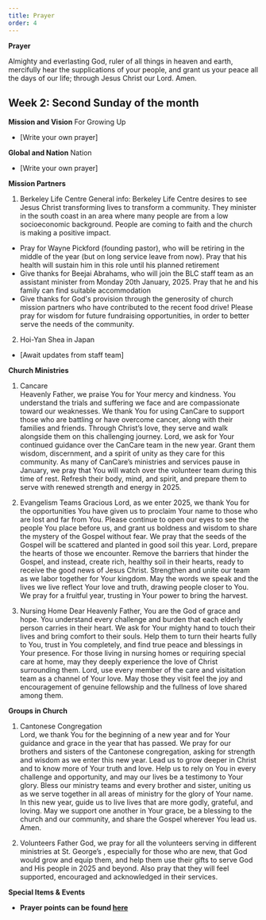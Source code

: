 ```yaml
---
title: Prayer
order: 4
---
```

**Prayer**

Almighty and everlasting God, ruler of all things in heaven and earth, mercifully hear the supplications of your people, and grant us your peace all the days of our life; through Jesus Christ our Lord. Amen.

## Week 2: Second Sunday of the month


**Mission and Vision**
For Growing Up
- [Write your own prayer]
  
**Global and Nation**
Nation
- [Write your own prayer]
  
**Mission Partners**
1. Berkeley Life Centre
General info: Berkeley Life Centre desires to see Jesus Christ transforming lives to transform a community. They minister in the south coast in an area where many people are from a low socioeconomic background. People are coming to faith and the church is making a positive impact.
- Pray for Wayne Pickford (founding pastor), who will be retiring in the middle of the year (but on long service leave from now). Pray that his health will sustain him in this role until his planned retirement
- Give thanks for Beejai Abrahams, who will join the BLC staff team as an assistant minister from Monday 20th January, 2025. Pray that he and his family can find suitable accommodation
- Give thanks for God's provision through the generosity of church mission partners who have contributed to the recent food drive! Please pray for wisdom for future fundraising opportunities, in order to better serve the needs of the community. 
2. Hoi-Yan Shea in Japan
- [Await updates from staff team]

**Church Ministries**
1. Cancare  
Heavenly Father, we praise You for Your mercy and kindness. You understand the trials and suffering we face and are compassionate toward our weaknesses. We thank You for using CanCare to support those who are battling or have overcome cancer, along with their families and friends. Through Christ’s love, they serve and walk alongside them on this challenging journey. Lord, we ask for Your continued guidance over the CanCare team in the new year. Grant them wisdom, discernment, and a spirit of unity as they care for this community. As many of CanCare’s ministries and services pause in January, we pray that You will watch over the volunteer team during this time of rest. Refresh their body, mind, and spirit, and prepare them to serve with renewed strength and energy in 2025.  

2. Evangelism Teams 
Gracious Lord, as we enter 2025, we thank You for the opportunities You have given us to proclaim Your name to those who are lost and far from You. Please continue to open our eyes to see the people You place before us, and grant us boldness and wisdom to share the mystery of the Gospel without fear. We pray that the seeds of the Gospel will be scattered and planted in good soil this year. Lord, prepare the hearts of those we encounter. Remove the barriers that hinder the Gospel, and instead, create rich, healthy soil in their hearts, ready to receive the good news of Jesus Christ. Strengthen and unite our team as we labor together for Your kingdom. May the words we speak and the lives we live reflect Your love and truth, drawing people closer to You. We pray for a fruitful year, trusting in Your power to bring the harvest.

3. Nursing Home
Dear Heavenly Father, You are the God of grace and hope. You understand every challenge and burden that each elderly person carries in their heart. We ask for Your mighty hand to touch their lives and bring comfort to their souls. Help them to turn their hearts fully to You, trust in You completely, and find true peace and blessings in Your presence. For those living in nursing homes or requiring special care at home, may they deeply experience the love of Christ surrounding them. Lord, use every member of the care and visitation team as a channel of Your love. May those they visit feel the joy and encouragement of genuine fellowship and the fullness of love shared among them.

**Groups in Church**
1. Cantonese Congregation  
Lord, we thank You for the beginning of a new year and for Your guidance and grace in the year that has passed. We pray for our brothers and sisters of the Cantonese congregation, asking for strength and wisdom as we enter this new year. Lead us to grow deeper in Christ and to know more of Your truth and love. Help us to rely on You in every challenge and opportunity, and may our lives be a testimony to Your glory. Bless our ministry teams and every brother and sister, uniting us as we serve together in all areas of ministry for the glory of Your name. In this new year, guide us to live lives that are more godly, grateful, and loving. May we support one another in Your grace, be a blessing to the church and our community, and share the Gospel wherever You lead us. Amen.

2. Volunteers 
Father God, we pray for all the volunteers serving in different ministries at St. George’s , especially for those who are new, that God would grow and equip them, and help them use their gifts to serve God and His people in 2025 and beyond. Also pray that they will feel supported, encouraged and acknowledged in their services.

**Special Items & Events**  


- **Prayer points can be found [here](https://stgeorgeshurstville.org.au/prayer)**



